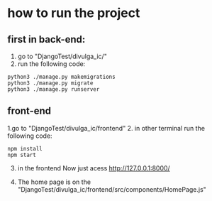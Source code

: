 # how to run the project

## first in back-end:
1. go to "DjangoTest/divulga_ic/"
2. run the following code: 
```
python3 ./manage.py makemigrations
python3 ./manage.py migrate
python3 ./manage.py runserver
```
## front-end
1.go to "DjangoTest/divulga_ic/frontend"
2. in other terminal run the following code:
```
npm install
npm start
```
3. in the frontend 
Now just acess http://127.0.0.1:8000/

4. The home page is on the "DjangoTest/divulga_ic/frontend/src/components/HomePage.js"
